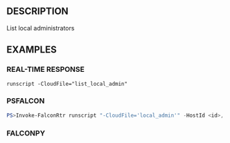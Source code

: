 ## DESCRIPTION
List local administrators

## EXAMPLES

### REAL-TIME RESPONSE
```
runscript -CloudFile="list_local_admin"
```
### PSFALCON
```powershell
PS>Invoke-FalconRtr runscript "-CloudFile='local_admin'" -HostId <id>, <id>
```
### FALCONPY